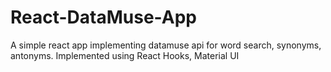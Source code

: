 # React-DataMuse-App
A simple react app implementing datamuse api for word search, synonyms, antonyms. Implemented using React Hooks, Material UI
